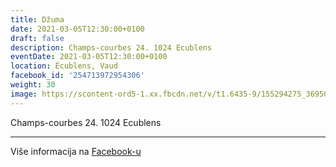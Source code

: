 ```yaml
---
title: Džuma
date: 2021-03-05T12:30:00+0100
draft: false
description: Champs-courbes 24. 1024 Ecublens
eventDate: 2021-03-05T12:30:00+0100
location: Écublens, Vaud
facebook_id: '254713972954306'
weight: 30
image: https://scontent-ord5-1.xx.fbcdn.net/v/t1.6435-9/155294275_3695079563921169_4909597834044538694_n.jpg?_nc_cat=101&ccb=1-7&_nc_sid=9e60e4&_nc_ohc=Ag7NP-4togcQ7kNvwFmMC3S&_nc_oc=Adlnu79kUGu-2lZPNQYEqSxDV3DKJf8-BwUy5MUUhiE9xaGA3w0tGyeBrjZ9lhayhC0&_nc_zt=23&_nc_ht=scontent-ord5-1.xx&edm=ABTKTjYEAAAA&_nc_gid=wjbdpPM2TqF-HJn67CaorA&oh=00_AfagIq453_PFc2tv7d6v6cNPN0uzKDKu4It0z_toX66tlg&oe=68E46A5B
---
```


Champs-courbes 24. 1024 Ecublens

---

Više informacija na [Facebook-u](https://facebook.com/events/254713972954306)
